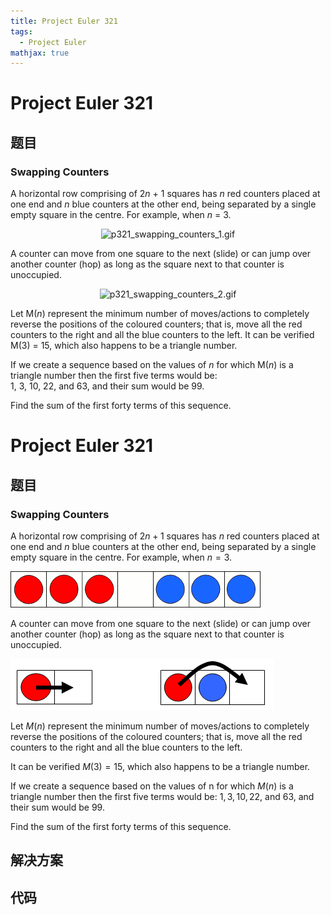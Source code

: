 ```yaml
---
title: Project Euler 321
tags:
  - Project Euler
mathjax: true
---
```

<escape><!-- more --></escape>
    
# Project Euler 321
## 题目
### Swapping Counters


A horizontal row comprising of 2<var>n</var> + 1 squares has <var>n</var> red counters placed at one end and <var>n</var> blue counters at the other end, being separated by a single empty square in the centre. For example, when <var>n</var> = 3.

<div align="center"><img src="project/images/p321_swapping_counters_1.gif" alt="p321_swapping_counters_1.gif" /></div>

A counter can move from one square to the next (slide) or can jump over another counter (hop) as long as the square next to that counter is unoccupied.

<div align="center"><img src="project/images/p321_swapping_counters_2.gif" alt="p321_swapping_counters_2.gif" /></div>

Let M(<var>n</var>) represent the minimum number of moves/actions to completely reverse the positions of the coloured counters; that is, move all the red counters to the right and all the blue counters to the left.
It can be verified M(3) = 15, which also happens to be a triangle number.

If we create a sequence based on the values of <var>n</var> for which M(<var>n</var>) is a triangle number then the first five terms would be:
<br />1, 3, 10, 22, and 63, and their sum would be 99.

Find the sum of the first forty terms of this sequence.


# Project Euler 321
## 题目
### Swapping Counters

A horizontal row comprising of $2n + 1$ squares has $n$ red counters placed at one end and $n$ blue counters at the other end, being separated by a single empty square in the centre. For example, when $n = 3$.

![](../images/p321_swapping_counters_1.gif)

A counter can move from one square to the next (slide) or can jump over another counter (hop) as long as the square next to that counter is unoccupied.

![](../images/p321_swapping_counters_2.gif)

Let $M(n)$ represent the minimum number of moves/actions to completely reverse the positions of the coloured counters; that is, move all the red counters to the right and all the blue counters to the left.

It can be verified $M(3) = 15$, which also happens to be a triangle number.

If we create a sequence based on the values of n for which $M(n)$ is a triangle number then the first five terms would be: $1, 3, 10, 22,$ and $63$, and their sum would be $99$.

Find the sum of the first forty terms of this sequence.


## 解决方案


## 代码


